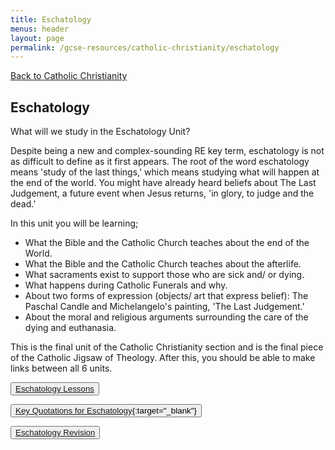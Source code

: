 ```yaml
---
title: Eschatology
menus: header
layout: page
permalink: /gcse-resources/catholic-christianity/eschatology
---
```

[Back to Catholic Christianity](/gcse-resources/catholic-christianity)

## Eschatology

What will we study in the Eschatology Unit?

Despite being a new and complex-sounding RE key term, eschatology is not as difficult to define as it first appears. The root of the word eschatology means 'study of the last things,' which means studying what will happen at the end of the world. You might have already heard beliefs about The Last Judgement, a future event when Jesus returns, 'in glory, to judge and the dead.'

In this unit you will be learning;

* What the Bible and the Catholic Church teaches about the end of the World.
* What the Bible and the Catholic Church teaches about the afterlife.
* What sacraments exist to support those who are sick and/ or dying.
* What happens during Catholic Funerals and why.
* About two forms of expression (objects/ art that express belief): The Paschal Candle and Michelangelo's painting, 'The Last Judgement.'
* About the moral and religious arguments surrounding the care of the dying and euthanasia.

This is the final unit of the Catholic Christianity section and is the final piece of the Catholic Jigsaw of Theology. After this, you should be able to make links between all 6 units.

<button class="btn btn-outline-secondary btn-lg">[Eschatology Lessons](/gcse-resources/catholic-christianity/eschatology/eschatology-lessons)</button>

<button class="btn btn-outline-secondary btn-lg">[Key Quotations for Eschatology](https://drive.google.com/file/d/1uGGQfrgw5-u6JRLkhtY4PqfT6m3BCRnP/view?ts=5e7f6a2c){:target="_blank"}</button>

<button class="btn btn-outline-secondary btn-lg">[Eschatology Revision](/gcse-resources/catholic-christianity/eschatology/eschatology-revision)</button>
